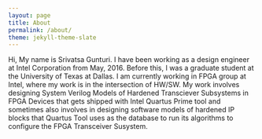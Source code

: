 ```yaml
---
layout: page
title: About
permalink: /about/
theme: jekyll-theme-slate
---
```

Hi, My name is Srivatsa Gunturi. I have been working as a design engineer at Intel Corporation from May, 2016. Before this, I was a graduate student at the University of Texas at Dallas. I am currently working in FPGA group at Intel, where my work is in the intersection of HW/SW. My work involves designing System Verilog Models of Hardened Transciever Subsystems in FPGA Devices that gets shipped with Intel Quartus Prime tool and sometimes also involves in designing software models of hardened IP blocks that Quartus Tool uses as the database to run its algorithms to configure the FPGA Transceiver Susystem.

